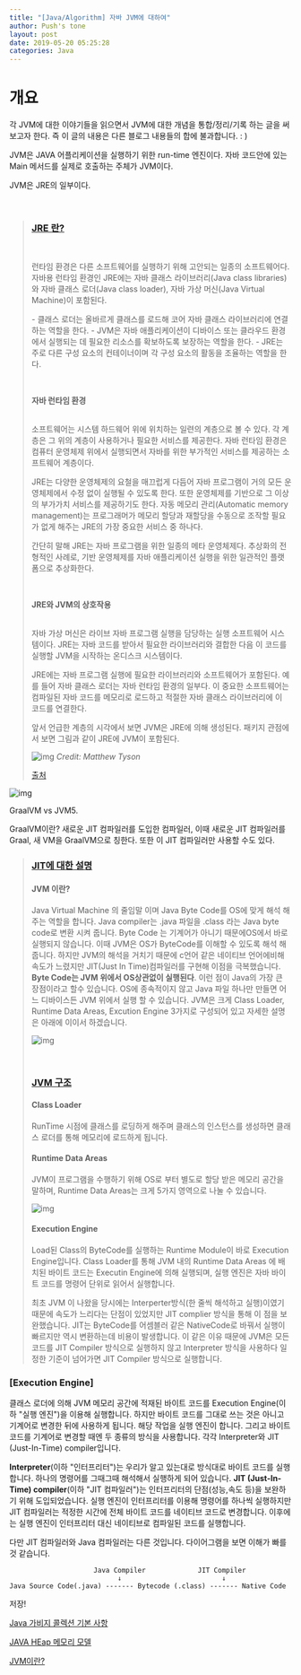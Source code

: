 ```yaml
---
title: "[Java/Algorithm] 자바 JVM에 대하여"
author: Push's tone
layout: post
date: 2019-05-20 05:25:28
categories: Java
---
```




# 개요 

각 JVM에 대한 이야기들을 읽으면서 JVM에 대한 개념을 통합/정리/기록 하는 글을 써보고자 한다. 즉 이 글의 내용은 다른 블로그 내용들의 합에 불과합니다. : )

JVM은 JAVA 어플리케이션을 실행하기 위한 run-time 엔진이다. 
자바 코드안에 있는 Main 메서드를 실제로 호출하는 주체가  JVM이다. 

JVM은 JRE의 일부이다. 

<br>

> ### [JRE 란?](<http://www.itworld.co.kr/t/61023/%EA%B0%9C%EB%B0%9C%EC%9E%90/110768#csidx2f38ecaa82880aa8068665c0c4ebc34>)
>
> <br>
>
> 런타임 환경은 다른 소프트웨어를 실행하기 위해 고안되는 일종의 소프트웨어다. 자바용 런타임 환경인 JRE에는 자바 클래스 라이브러리(Java class libraries)와 자바 클래스 로더(Java class loader), 자바 가상 머신(Java Virtual Machine)이 포함된다.
>
> \- 클래스 로더는 올바르게 클래스를 로드해 코어 자바 클래스 라이브러리에 연결하는 역할을 한다.
> \- JVM은 자바 애플리케이션이 디바이스 또는 클라우드 환경에서 실행되는 데 필요한 리소스를 확보하도록 보장하는 역할을 한다.
> \- JRE는 주로 다른 구성 요소의 컨테이너이며 각 구성 요소의 활동을 조율하는 역할을 한다.
>
> <br>
>
> **자바 런타임 환경**
>
> <br>소프트웨어는 시스템 하드웨어 위에 위치하는 일련의 계층으로 볼 수 있다. 각 계층은 그 위의 계층이 사용하거나 필요한 서비스를 제공한다. 자바 런타임 환경은 컴퓨터 운영체제 위에서 실행되면서 자바를 위한 부가적인 서비스를 제공하는 소프트웨어 계층이다.
>
> JRE는 다양한 운영체제의 요철을 매끄럽게 다듬어 자바 프로그램이 거의 모든 운영체제에서 수정 없이 실행될 수 있도록 한다. 또한 운영체제를 기반으로 그 이상의 부가가치 서비스를 제공하기도 한다. 자동 메모리 관리(Automatic memory management)는 프로그래머가 메모리 할당과 재할당을 수동으로 조작할 필요가 없게 해주는 JRE의 가장 중요한 서비스 중 하나다.
>
> 간단히 말해 JRE는 자바 프로그램을 위한 일종의 메타 운영체제다. 추상화의 전형적인 사례로, 기반 운영체제를 자바 애플리케이션 실행을 위한 일관적인 플랫폼으로 추상화한다.
>
> <br>
>
> **JRE와 JVM의 상호작용**
>
> <br>자바 가상 머신은 라이브 자바 프로그램 실행을 담당하는 실행 소프트웨어 시스템이다. JRE는 자바 코드를 받아서 필요한 라이브러리와 결합한 다음 이 코드를 실행할 JVM을 시작하는 온디스크 시스템이다.
>
> JRE에는 자바 프로그램 실행에 필요한 라이브러리와 소프트웨어가 포함된다. 예를 들어 자바 클래스 로더는 자바 런타임 환경의 일부다. 이 중요한 소프트웨어는 컴파일된 자바 코드를 메모리로 로드하고 적절한 자바 클래스 라이브러리에 이 코드를 연결한다.
>
> 앞서 언급한 계층의 시각에서 보면 JVM은 JRE에 의해 생성된다. 패키지 관점에서 보면 그림과 같이 JRE에 JVM이 포함된다.
>
> ![img](http://www.itworld.co.kr/sites/default/files/image/2018/09/jre-100771531-medium.jpg)
> *Credit: Matthew Tyson*
>
> [출처](http://www.itworld.co.kr/t/61023/%EA%B0%9C%EB%B0%9C%EC%9E%90/110768#csidx2f38ecaa82880aa8068665c0c4ebc34)



![img](<https://cdncontribute.geeksforgeeks.org/wp-content/uploads/jvm-3.jpg>)





GraalVM vs JVM5. 

GraalVM이란? 새로운 JIT 컴파일러를 도입한 컴파일러, 이때 새로운 JIT 컴파일러를 Graal, 새 VM을 GraalVM으로 칭한다. 또한 이 JIT 컴파일러만 사용할 수도 있다.



> ### [JIT에 대한 설명](<https://medium.com/@lazysoul/jvm-%EC%9D%B4%EB%9E%80-c142b01571f2>)
>
> #### JVM 이란?
>
> Java Virtual Machine 의 줄임말 이며 Java Byte Code를 OS에 맞게 해석 해주는 역할을 합니다. Java compiler는 .java 파일을 .class 라는 Java byte code로 변환 시켜 줍니다. Byte Code 는 기계어가 아니기 때문에OS에서 바로 실행되지 않습니다. 이때 JVM은 OS가 ByteCode를 이해할 수 있도록 해석 해줍니다. 하지만 JVM의 해석을 거치기 때문에 c언어 같은 네이티브 언어에비해 속도가 느렸지만 JIT(Just In Time)컴파일러를 구현해 이점을 극복했습니다. **Byte Code는 JVM 위에서 OS상관없이 실행된다**. 이런 점이 Java의 가장 큰 장점이라고 할수 있습니다. OS에 종속적이지 않고 Java 파일 하나만 만들면 어느 디바이스든 JVM 위에서 실행 할 수 있습니다. JVM은 크게 Class Loader, Runtime Data Areas, Excution Engine 3가지로 구성되어 있고 자세한 설명은 아래에 이이서 하겠습니다.
>
> ![img](https://cdn-images-1.medium.com/max/1600/1*slIuYO633BCuBh_gfYRmGg.png)
>
> <br>
>
> ### [JVM 구조]((<https://medium.com/@lazysoul/jvm-%EC%9D%B4%EB%9E%80-c142b01571f2>))
>
> #### Class Loader
>
> RunTime 시점에 클래스를 로딩하게 해주며 클래스의 인스턴스를 생성하면 클래스 로더를 통해 메모리에 로드하게 됩니다.
>
> #### Runtime Data Areas
>
> JVM이 프로그램을 수행하기 위해 OS로 부터 별도로 할당 받은 메모리 공간을 말하며, Runtime Data Areas는 크게 5가지 영역으로 나눌 수 있습니다.
>
> 
>
> ![img](https://cdn-images-1.medium.com/max/1600/1*Zsmrw8DvVSLpRr0mvdNCuA.png)
>
> #### Execution Engine
>
> Load된 Class의 ByteCode를 실행하는 Runtime Module이 바로 Execution Engine입니다. Class Loader를 통해 JVM 내의 Runtime Data Areas 에 배치된 바이트 코드는 Executin Engine에 의해 실행되며, 실행 엔진은 자바 바이트 코드를 명령어 단위로 읽어서 실행합니다.
>
> 최초 JVM 이 나왔을 당시에는 Interperter방식(한 줄씩 해석하고 실행)이였기 때문에 속도가 느리다는 단점이 있었지만 JIT complier 방식을 통해 이 점을 보완했습니다. JIT는 ByteCode를 어셈블러 같은 NativeCode로 바꿔서 실행이 빠르지만 역시 변환하는데 비용이 발생합니다. 이 같은 이유 때문에 JVM은 모든 코드를 JIT Compiler 방식으로 실행하지 않고 Interpreter 방식을 사용하다 일정한 기준이 넘어가면 JIT Compiler 방식으로 실행합니다.



### [Execution Engine]

클래스 로더에 의해 JVM 메모리 공간에 적재된 바이트 코드를 Execution Engine(이하 "실행 엔진")을 이용해 실행합니다. 하지만 바이트 코드를 그대로 쓰는 것은 아니고 기계어로 변경한 뒤에 사용하게 됩니다. 해당 작업을 실행 엔진이 합니다. 그리고 바이트 코드를 기계어로 변경할 때엔 두 종류의 방식을 사용합니다. 각각 Interpreter와 JIT (Just-In-Time) compiler입니다.

**Interpreter**(이하 "인터프리터")는 우리가 알고 있는대로 방식대로 바이트 코드를 실행합니다. 하나의 명령어를 그때그때 해석해서 실행하게 되어 있습니다. **JIT (Just-In-Time) compiler**(이하 "JIT 컴파일러")는 인터프리터의 단점(성능,속도 등)을 보완하기 위해 도입되었습니다. 실행 엔진이 인터프리터를 이용해 명령어를 하나씩 실행하지만 JIT 컴파일러는 적정한 시간에 전체 바이트 코드를 네이티브 코드로 변경합니다. 이후에는 실행 엔진이 인터프리터 대신 네이티브로 컴파일된 코드를 실행합니다.



다만 JIT 컴파일러와 Java 컴파일러는 다른 것입니다. 다이어그램을 보면 이해가 빠를 것 같습니다.

```
                     Java Compiler             JIT Compiler
                           ↓                         ↓
Java Source Code(.java) ------- Bytecode (.class) ------- Native Code
```





저장!

[Java 가비지 콜렉션 기본 사항](<https://www.oracle.com/webfolder/technetwork/tutorials/obe/java/gc01/index.html>)

[JAVA HEap 메모리 모델](<https://lyb1495.tistory.com/3>)

[JVM이란?](<https://asfirstalways.tistory.com/158>)